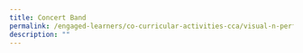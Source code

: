 ```yaml
---
title: Concert Band
permalink: /engaged-learners/co-curricular-activities-cca/visual-n-performing-arts/concert-band/
description: ""
---
```


